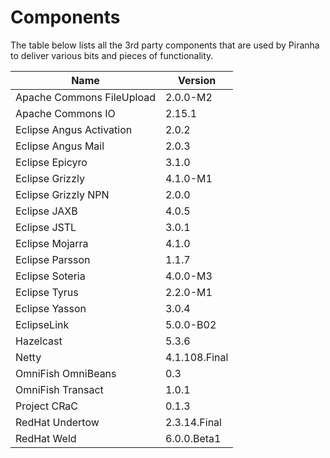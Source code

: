 # Components

The table below lists all the 3rd party components that are used by Piranha to
deliver various bits and pieces of functionality.

| Name                      | Version       |
|---------------------------|---------------|
| Apache Commons FileUpload | 2.0.0-M2      |
| Apache Commons IO         | 2.15.1        |
| Eclipse Angus Activation  | 2.0.2         |
| Eclipse Angus Mail        | 2.0.3         |
| Eclipse Epicyro           | 3.1.0         |
| Eclipse Grizzly           | 4.1.0-M1      |
| Eclipse Grizzly NPN       | 2.0.0         |
| Eclipse JAXB              | 4.0.5         |
| Eclipse JSTL              | 3.0.1         |
| Eclipse Mojarra           | 4.1.0         |
| Eclipse Parsson           | 1.1.7         |
| Eclipse Soteria           | 4.0.0-M3      |
| Eclipse Tyrus             | 2.2.0-M1      |
| Eclipse Yasson            | 3.0.4         |
| EclipseLink               | 5.0.0-B02     |
| Hazelcast                 | 5.3.6         |
| Netty                     | 4.1.108.Final |
| OmniFish OmniBeans        | 0.3           |
| OmniFish Transact         | 1.0.1         |
| Project CRaC              | 0.1.3         |
| RedHat Undertow           | 2.3.14.Final  |
| RedHat Weld               | 6.0.0.Beta1   |
